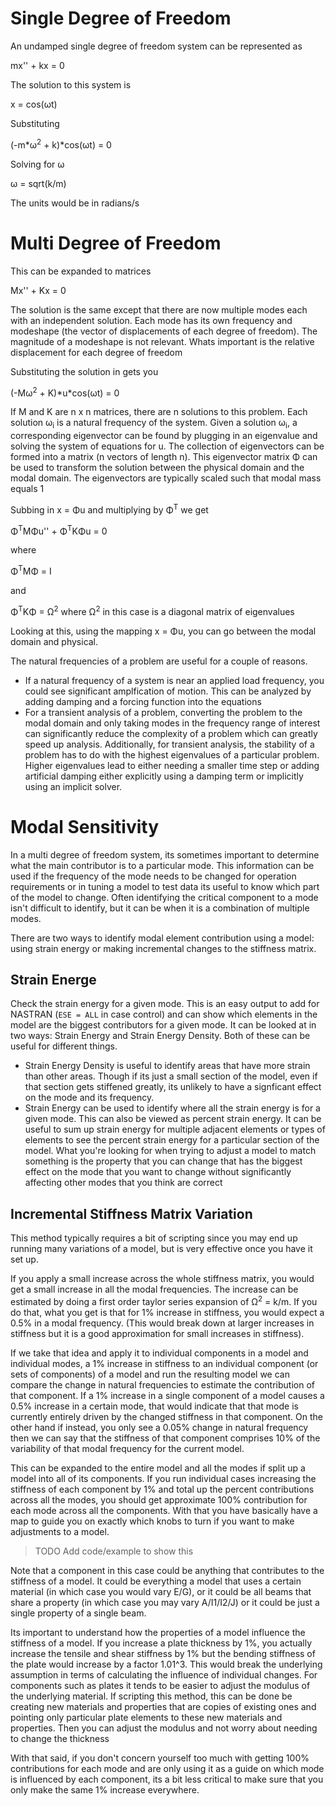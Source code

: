 # Single Degree of Freedom

An undamped single degree of freedom system can be represented as

mx'' + kx = 0

The solution to this system is

x = cos(&omega;t)

Substituting

(-m*&omega;<sup>2</sup> + k)*cos(&omega;t) = 0

Solving for &omega;

&omega; = sqrt(k/m)

The units would be in radians/s

# Multi Degree of Freedom

This can be expanded to matrices

Mx'' + Kx = 0

The solution is the same except that there are now multiple modes each with an
independent solution. Each mode has its own frequency and modeshape (the vector
of displacements of each degree of freedom). The magnitude of a modeshape is not
relevant. Whats important is the relative displacement for each degree of
freedom

Substituting the solution in gets you

(-M&omega;<sup>2</sup> + K)\*u\*cos(&omega;t) = 0

If M and K are n x n matrices, there are n solutions to this problem. Each
solution &omega;<sub>i</sub> is a natural frequency of the system. Given a
solution &omega;<sub>i</sub>, a corresponding eigenvector can be found by
plugging in an eigenvalue and solving the system of equations for u. The
collection of eigenvectors can be formed into a matrix (n vectors of length n).
This eigenvector matrix &Phi; can be used to transform the solution between the
physical domain and the modal domain. The eigenvectors are typically scaled such
that modal mass equals 1

Subbing in x = &Phi;u and multiplying by &Phi;<sup>T</sup> we get

&Phi;<sup>T</sup>M&Phi;u'' + &Phi;<sup>T</sup>K&Phi;u = 0

where

&Phi;<sup>T</sup>M&Phi; = I

and

&Phi;<sup>T</sup>K&Phi; = &Omega;<sup>2</sup> where &Omega;<sup>2</sup> in this
case is a diagonal matrix of eigenvalues

Looking at this, using the mapping x = &Phi;u, you can go between the modal
domain and physical.

The natural frequencies of a problem are useful for a couple of reasons.

- If a natural frequency of a system is near an applied load frequency, you
  could see significant amplfication of motion. This can be analyzed by adding
  damping and a forcing function into the equations
- For a transient analysis of a problem, converting the problem to the modal
  domain and only taking modes in the frequency range of interest can
  significantly reduce the complexity of a problem which can greatly speed up
  analysis. Additionally, for transient analysis, the stability of a problem has
  to do with the highest eigenvalues of a particular problem. Higher eigenvalues
  lead to either needing a smaller time step or adding artificial damping either
  explicitly using a damping term or implicitly using an implicit solver.

# Modal Sensitivity

In a multi degree of freedom system, its sometimes important to determine what
the main contributor is to a particular mode. This information can be used if
the frequency of the mode needs to be changed for operation requirements or in
tuning a model to test data its useful to know which part of the model to
change. Often identifying the critical component to a mode isn't difficult to
identify, but it can be when it is a combination of multiple modes.

There are two ways to identify modal element contribution using a model: using
strain energy or making incremental changes to the stiffness matrix.

## Strain Energe

Check the strain energy for a given mode. This is an easy output to add for
NASTRAN (`ESE = ALL` in case control) and can show which elements in the model
are the biggest contributors for a given mode. It can be looked at in two ways:
Strain Energy and Strain Energy Density. Both of these can be useful for
different things.

- Strain Energy Density is useful to identify areas that have more strain than
  other areas. Though if its just a small section of the model, even if that
  section gets stiffened greatly, its unlikely to have a signficant effect on
  the mode and its frequency.
- Strain Energy can be used to identify where all the strain energy is for a
  given mode. This can also be viewed as percent strain energy. It can be useful
  to sum up strain energy for multiple adjacent elements or types of elements to
  see the percent strain energy for a particular section of the model. What
  you're looking for when trying to adjust a model to match something is the
  property that you can change that has the biggest effect on the mode that you
  want to change without significantly affecting other modes that you think are
  correct

## Incremental Stiffness Matrix Variation

This method typically requires a bit of scripting since you may end up running
many variations of a model, but is very effective once you have it set up.

If you apply a small increase across the whole stiffness matrix, you would get a
small increase in all the modal frequencies. The increase can be estimated by
doing a first order taylor series expansion of &Omega;<sup>2</sup> = k/m. If you
do that, what you get is that for 1% increase in stiffness, you would expect a
0.5% in a modal frequency. (This would break down at larger increases in
stiffness but it is a good approximation for small increases in stiffness).

If we take that idea and apply it to individual components in a model and
individual modes, a 1% increase in stiffness to an individual component (or sets
of components) of a model and run the resulting model we can compare the change
in natural frequencies to estimate the contribution of that component. If a 1%
increase in a single component of a model causes a 0.5% increase in a certain
mode, that would indicate that that mode is currently entirely driven by the
changed stiffness in that component. On the other hand if instead, you only see
a 0.05% change in natural frequency then we can say that the stiffness of that
component comprises 10% of the variability of that modal frequency for the
current model.

This can be expanded to the entire model and all the modes if split up a model
into all of its components. If you run individual cases increasing the stiffness
of each component by 1% and total up the percent contributions across all the
modes, you should get approximate 100% contribution for each mode across all the
components. With that you have basically have a map to guide you on exactly
which knobs to turn if you want to make adjustments to a model.

> TODO Add code/example to show this

Note that a component in this case could be anything that contributes to the
stiffness of a model. It could be everything a model that uses a certain
material (in which case you would vary E/G), or it could be all beams that share
a property (in which case you may vary A/I1/I2/J) or it could be just a single
property of a single beam.

Its important to understand how the properties of a model influence the
stiffness of a model. If you increase a plate thickness by 1%, you actually
increase the tensile and shear stiffness by 1% but the bending stiffness of the
plate would increase by a factor 1.01^3. This would break the underlying
assumption in terms of calculating the influence of individual changes. For
components such as plates it tends to be easier to adjust the modulus of the
underlying material. If scripting this method, this can be done be creating new
materials and properties that are copies of existing ones and pointing only
particular plate elements to these new materials and properties. Then you can
adjust the modulus and not worry about needing to change the thickness

With that said, if you don't concern yourself too much with getting 100%
contributions for each mode and are only using it as a guide on which mode is
influenced by each component, its a bit less critical to make sure that you only
make the same 1% increase everywhere.
